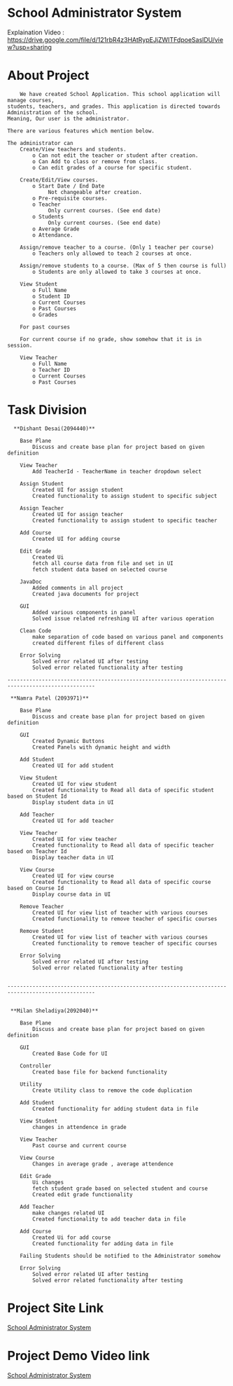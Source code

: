 # School Administrator System
Explaination Video : https://drive.google.com/file/d/121rbR4z3HAtRypEJjZWITFdpoeSaslDU/view?usp=sharing

# About Project

        We have created School Application. This school application will manage courses, 
    students, teachers, and grades. This application is directed towards Administration of the school. 
    Meaning, Our user is the administrator.

    There are various features which mention below.

    The administrator can
        Create/View teachers and students.
            o Can not edit the teacher or student after creation.
            o Can Add to class or remove from class.
            o Can edit grades of a course for specific student.

        Create/Edit/View courses.
            o Start Date / End Date
                 Not changeable after creation.
            o Pre-requisite courses. 
            o Teacher
                 Only current courses. (See end date)
            o Students
                 Only current courses. (See end date)
            o Average Grade
            o Attendance.

        Assign/remove teacher to a course. (Only 1 teacher per course)
            o Teachers only allowed to teach 2 courses at once.

        Assign/remove students to a course. (Max of 5 then course is full) 
            o Students are only allowed to take 3 courses at once.

        View Student
            o Full Name
            o Student ID
            o Current Courses
            o Past Courses
            o Grades

        For past courses

        For current course if no grade, show somehow that it is in session.

        View Teacher
            o Full Name
            o Teacher ID
            o Current Courses
            o Past Courses

# Task Division

      **Dishant Desai(2094440)**
        
        Base Plane
            Discuss and create base plan for project based on given definition

        View Teacher
            Add TeacherId - TeacherName in teacher dropdown select

        Assign Student
            Created UI for assign student
            Created functionality to assign student to specific subject 

        Assign Teacher
            Created UI for assign teacher
            Created functionality to assign student to specific teacher 

        Add Course
            Created UI for adding course

        Edit Grade
            Created Ui  
            fetch all course data from file and set in UI
            fetch student data based on selected course

        JavaDoc
            Added comments in all project
            Created java documents for project

        GUI 
            Added various components in panel
            Solved issue related refreshing UI after various operation 
        
        Clean Code
            make separation of code based on various panel and components 
            created different files of different class

        Error Solving
            Solved error related UI after testing
            Solved error related functionality after testing
        
    --------------------------------------------------------------------------------------------------

     **Namra Patel (2093971)**

        Base Plane
            Discuss and create base plan for project based on given definition

        GUI
            Created Dynamic Buttons
            Created Panels with dynamic height and width

        Add Student
            Created UI for add student

        View Student
            Created UI for view student
            Created functionality to Read all data of specific student based on Student Id
            Display student data in UI

        Add Teacher
            Created UI for add teacher

        View Teacher
            Created UI for view teacher
            Created functionality to Read all data of specific teacher based on Teacher Id
            Display teacher data in UI

        View Course
            Created UI for view course
            Created functionality to Read all data of specific course based on Course Id
            Display course data in UI

        Remove Teacher
            Created UI for view list of teacher with various courses
            Created functionality to remove teacher of specific courses

        Remove Student
            Created UI for view list of teacher with various courses
            Created functionality to remove teacher of specific courses

        Error Solving
            Solved error related UI after testing
            Solved error related functionality after testing


    --------------------------------------------------------------------------------------------------


     **Milan Sheladiya(2092040)**

        Base Plane
            Discuss and create base plan for project based on given definition

        GUI
            Created Base Code for UI
        
        Controller
            Created base file for backend functionality

        Utility
            Create Utility class to remove the code duplication

        Add Student
            Created functionality for adding student data in file

        View Student
            changes in attendence in grade

        View Teacher
            Past course and current course

        View Course
            Changes in average grade , average attendence

        Edit Grade
            Ui changes 
            fetch student grade based on selected student and course
            Created edit grade functionality

        Add Teacher
            make changes related UI
            Created functionality to add teacher data in file

        Add Course
            Created Ui for add course
            Created functionality for adding data in file

        Failing Students should be notified to the Administrator somehow
        
        Error Solving
            Solved error related UI after testing
            Solved error related functionality after testing
            



        

# Project Site Link

[School Administrator System](https://github.com/milansheladiya/SchoolAdminSys)


# Project Demo Video link

[School Administrator System](https://drive.google.com/file/d/121rbR4z3HAtRypEJjZWITFdpoeSaslDU/view?usp=sharing)
